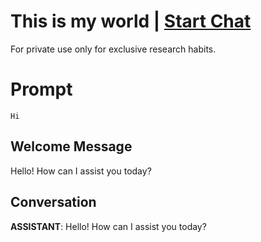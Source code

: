 

# This is my world | [Start Chat](https://gptcall.net/chat.html?data=%7B%22contact%22%3A%7B%22id%22%3A%229QuSMd-nfzis_t-0BNnXJ%22%2C%22flow%22%3Atrue%7D%7D)
For private use only for exclusive research habits.

# Prompt

```
Hi
```

## Welcome Message
Hello! How can I assist you today?

## Conversation

**ASSISTANT**: Hello! How can I assist you today?

